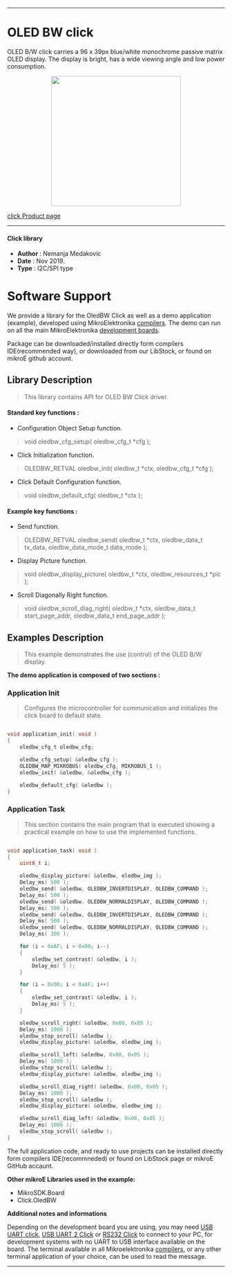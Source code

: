  

---
# OLED BW click

OLED B/W click carries a 96 x 39px blue/white monochrome passive matrix OLED display.
The display is bright, has a wide viewing angle and low power consumption.

<p align="center">
  <img src="https://download.mikroe.com/images/click_for_ide/grupe/oled-click-group.png" height=300px>
</p>

[click Product page](<https://www.mikroe.com/click-package/oled-click>)

---


#### Click library

- **Author**        : Nemanja Medakovic
- **Date**          : Nov 2019.
- **Type**          : I2C/SPI type


# Software Support

We provide a library for the OledBW Click 
as well as a demo application (example), developed using MikroElektronika 
[compilers](https://shop.mikroe.com/compilers).
The demo can run on all the main MikroElektronika [development boards](https://shop.mikroe.com/development-boards).

Package can be downloaded/installed directly form compilers IDE(recommended way), or downloaded from our LibStock, or found on mikroE github account.

## Library Description

> This library contains API for OLED BW Click driver.

#### Standard key functions :

- Configuration Object Setup function.
> void oledbw_cfg_setup( oledbw_cfg_t *cfg );
 
- Click Initialization function.
> OLEDBW_RETVAL oledbw_init( oledbw_t *ctx, oledbw_cfg_t *cfg );

- Click Default Configuration function.
> void oledbw_default_cfg( oledbw_t *ctx );

#### Example key functions :

- Send function.
> OLEDBW_RETVAL oledbw_send( oledbw_t *ctx, oledbw_data_t tx_data, oledbw_data_mode_t data_mode );
 
- Display Picture function.
> void oledbw_display_picture( oledbw_t *ctx, oledbw_resources_t *pic );

- Scroll Diagonally Right function.
> void oledbw_scroll_diag_right( oledbw_t *ctx, oledbw_data_t start_page_addr, oledbw_data_t end_page_addr );

## Examples Description

>
> This example demonstrates the use (control) of the OLED B/W display.
>

**The demo application is composed of two sections :**

### Application Init

>
> Configures the microcontroller for communication and initializes the click board to default state.
>

```c

void application_init( void )
{
    oledbw_cfg_t oledbw_cfg;

    oledbw_cfg_setup( &oledbw_cfg );
    OLEDBW_MAP_MIKROBUS( oledbw_cfg, MIKROBUS_1 );
    oledbw_init( &oledbw, &oledbw_cfg );

    oledbw_default_cfg( &oledbw );
}

```

### Application Task

>
> This section contains the main program that is executed showing a practical
> example on how to use the implemented functions.
>

```c

void application_task( void )
{
    uint8_t i;

    oledbw_display_picture( &oledbw, oledbw_img );
    Delay_ms( 500 );
    oledbw_send( &oledbw, OLEDBW_INVERTDISPLAY, OLEDBW_COMMAND );
    Delay_ms( 500 );
    oledbw_send( &oledbw, OLEDBW_NORMALDISPLAY, OLEDBW_COMMAND );
    Delay_ms( 500 );
    oledbw_send( &oledbw, OLEDBW_INVERTDISPLAY, OLEDBW_COMMAND );
    Delay_ms( 500 );
    oledbw_send( &oledbw, OLEDBW_NORMALDISPLAY, OLEDBW_COMMAND );
    Delay_ms( 300 );

    for (i = 0xAF; i > 0x00; i--)
    {
        oledbw_set_contrast( &oledbw, i );
        Delay_ms( 5 );
    }

    for (i = 0x00; i < 0xAF; i++)
    {
        oledbw_set_contrast( &oledbw, i );
        Delay_ms( 5 );
    }

    oledbw_scroll_right( &oledbw, 0x00, 0x05 );
    Delay_ms( 1000 );
    oledbw_stop_scroll( &oledbw );
    oledbw_display_picture( &oledbw, oledbw_img );

    oledbw_scroll_left( &oledbw, 0x00, 0x05 );
    Delay_ms( 1000 );
    oledbw_stop_scroll( &oledbw );
    oledbw_display_picture( &oledbw, oledbw_img );

    oledbw_scroll_diag_right( &oledbw, 0x00, 0x05 );
    Delay_ms( 1000 );
    oledbw_stop_scroll( &oledbw );
    oledbw_display_picture( &oledbw, oledbw_img );

    oledbw_scroll_diag_left( &oledbw, 0x00, 0x05 );
    Delay_ms( 1000 );
    oledbw_stop_scroll( &oledbw );
}

```

The full application code, and ready to use projects can be  installed directly form compilers IDE(recommneded) or found on LibStock page or mikroE GitHub accaunt.

**Other mikroE Libraries used in the example:**

- MikroSDK.Board
- Click.OledBW

**Additional notes and informations**

Depending on the development board you are using, you may need 
[USB UART click](https://shop.mikroe.com/usb-uart-click), 
[USB UART 2 Click](https://shop.mikroe.com/usb-uart-2-click) or 
[RS232 Click](https://shop.mikroe.com/rs232-click) to connect to your PC, for 
development systems with no UART to USB interface available on the board. The 
terminal available in all Mikroelektronika 
[compilers](https://shop.mikroe.com/compilers), or any other terminal application 
of your choice, can be used to read the message.



---
